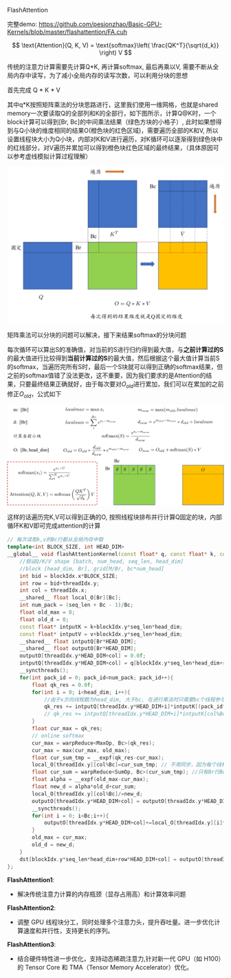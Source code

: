 FlashAttention

完整demo: https://github.com/pesionzhao/Basic-GPU-Kernels/blob/master/flashattention/FA.cuh

$$
\text{Attention}(Q, K, V) = \text{softmax}\left( \frac{QK^T}{\sqrt{d_k}} \right) V
$$

传统的注意力计算需要先计算Q*K, 再计算softmax, 最后再乘以V, 需要不断从全局内存中读写，为了减小全局内存的读写次数，可以利用分块的思想

首先完成 Q * K * V

其中q*K按照矩阵乘法的分块思路进行，这里我们使用一维网格，也就是shared memory一次要读取Q的全部列和K的全部行，如下图所示，计算Q@K时，一个block计算可以得到[Br, Bc]的中间乘法结果（绿色方块的小格子）, 此时如果想得到与Q小块的维度相同的结果O(橙色块的红色区域)，需要遍历全部的K和V, 所以设置线程块大小为Q小块，内部对K和V进行遍历，对K循环可以逐渐得到绿色块中的红线部分，对V遍历并累加可以得到橙色块红色区域的最终结果，（具体原因可以参考虚线模拟计算过程理解）

![alt text](./img/MM.png)

矩阵乘法可以分块的问题可以解决，接下来结果softmax的分块问题

每次循环可以算出S的准确值，对当前的S进行归约得到最大值，与**之前计算过的S**的最大值进行比较得到**当前计算过的S**的最大值，然后根据这个最大值计算当前S的softmax，当遍历完所有S时，最后一个S块就可以得到正确的softmax结果，但之前的softmax值错了没法更改，这不重要，因为我们要求的是Attention的结果，只要最终结果正确就好，由于每次要对$O_{old}$进行累加，我们可以在累加的之前修正$O_{old}$，公式如下

![alt text](./img/FA.png)

这样的话遍历完K,V可以得到正确的O, 按照线程块排布并行计算Q固定的块，内部循环K和V即可完成attention的计算

```c++
// 每次读取k,v的Bc行都从全局内存中取
template<int BLOCK_SIZE, int HEAD_DIM>
__global__ void flashAttentionKernel(const float* q, const float* k, const float* v, float* dst, int batch, int num_head, int seq_len, int head_dim){
    //假设Q/K/V shape [batch, num_head, seq_len, head_dim]
    //block [head_dim, Br], grid[M/Br, bc*num_head]
    int bid = blockIdx.x*BLOCK_SIZE;
    int row = bid+threadIdx.y;
    int col = threadIdx.x;
    __shared__ float local_O[Br][Bc];
    int num_pack = (seq_len + Bc - 1)/Bc;
    float old_max = 0;
    float old_d = 0;
    const float* intputK = k+blockIdx.y*seq_len*head_dim;
    const float* intputV = v+blockIdx.y*seq_len*head_dim;
    __shared__ float intputQ[Br*HEAD_DIM];
    __shared__ float outputO[Br*HEAD_DIM];
    outputO[threadIdx.y*HEAD_DIM+col] = 0.0f;
    intputQ[threadIdx.y*HEAD_DIM+col] = q[blockIdx.y*seq_len*head_dim+row*HEAD_DIM+col];//固定Q
    __syncthreads();
    for(int pack_id = 0; pack_id<num_pack; pack_id++){
        float qk_res = 0.0f;
        for(int i = 0; i<head_dim; i++){
            //由于x方向线程数为head_dim, 大于bc, 在进行乘法时只需要bc个线程参与计算即可，这里使用求余防止分支发散，x方向上，每个bc块的元素都一样
            qk_res += intputQ[threadIdx.y*HEAD_DIM+i]*intputK[(pack_id*Bc+col%Bc)*HEAD_DIM+i];// Q*K^T
            // qk_res += intputQ[threadIdx.y*HEAD_DIM+i]*intputK[col%Bc+pack_id*Bc+seq_len*i];// Q * K
        }
        float cur_max = qk_res;
        // online softmax
        cur_max = warpReduce<MaxOp, Bc>(qk_res);
        cur_max = max(cur_max, old_max);
        float cur_sum_tmp = __expf(qk_res-cur_max);
        local_O[threadIdx.y][col%Bc]=cur_sum_tmp; // 不用同步，因为每个线程操作对应的shared memory
        float cur_sum = warpReduce<SumOp, Bc>(cur_sum_tmp); //只有Br行Bc的线程有用
        float alpha = __expf(old_max-cur_max);
        float new_d = alpha*old_d+cur_sum;
        local_O[threadIdx.y][col%Bc]/=new_d;
        outputO[threadIdx.y*HEAD_DIM+col] = outputO[threadIdx.y*HEAD_DIM+col]*old_d/new_d*alpha;
        __syncthreads();
        for(int i = 0; i<Bc;i++){
            outputO[threadIdx.y*HEAD_DIM+col]+=local_O[threadIdx.y][i]*intputV[(i+pack_id*Bc)*HEAD_DIM+col];
        }
        old_max = cur_max;
        old_d = new_d;
    }
    dst[blockIdx.y*seq_len*head_dim+row*HEAD_DIM+col] = outputO[threadIdx.y*HEAD_DIM+col];
};
```

**FlashAttention1**:
- 解决传统注意力计算的内存瓶颈（显存占用高）和计算效率问题

**FlashAttention2**:
- 调整 GPU 线程块分工，同时处理多个注意力头，提升吞吐量。进一步优化计算速度和并行性，支持更长的序列。

**FlashAttention3**:
- 结合硬件特性进一步优化，支持动态稀疏注意力,针对新一代 GPU（如 H100）的 Tensor Core 和 TMA（Tensor Memory Accelerator）优化。

